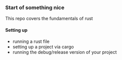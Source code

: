 ### Start of something nice

This repo covers the fundamentals of rust

#### Setting up

- running a rust file
- setting up a project via cargo
- running the debug/release version of your project

